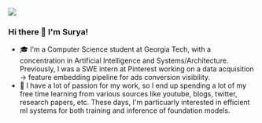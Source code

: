 ![](https://komarev.com/ghpvc/?username=codingwithsurya&color=green)

### Hi there 👋 I'm Surya!



- 🎓 I’m a Computer Science student at Georgia Tech, with a concentration in Artificial Intelligence and Systems/Architecture. Previously, I was a SWE intern at Pinterest working on a data acquisition -> feature embedding pipeline for ads conversion visibility.
- 🔭 I have a lot of passion for my work, so I end up spending a lot of my free time learning from various sources like youtube, blogs, twitter, research papers, etc. These days, I'm particuarly interested in efficient ml systems for both training and inference of foundation models.
